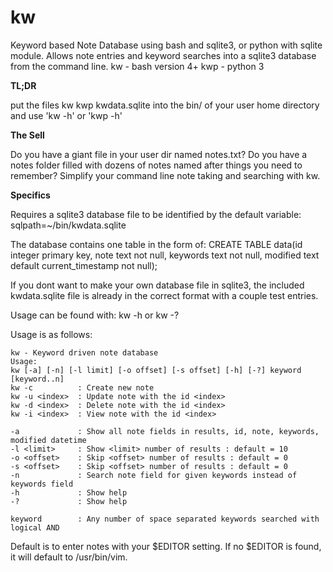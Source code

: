 # kw
Keyword based Note Database using bash and sqlite3, or python with sqlite module.
Allows note entries and keyword searches into a sqlite3 database from the command line.
kw  - bash version 4+
kwp - python 3 

**TL;DR**

put the files
kw
kwp
kwdata.sqlite
into the bin/ of your user home directory and use 'kw -h' or 'kwp -h'

**The Sell**

Do you have a giant file in your user dir named notes.txt? Do you have a notes folder filled with
dozens of notes named after things you need to remember? Simplify your command line note taking
and searching with kw.

**Specifics**

Requires a sqlite3 database file to be identified by the default variable:
sqlpath=~/bin/kwdata.sqlite

The database contains one table in the form of:
CREATE TABLE data(id integer primary key, note text not null, keywords text not null, modified text default current_timestamp not null);

If you dont want to make your own database file in sqlite3, the included kwdata.sqlite file is already in the correct format with a couple test entries.

Usage can be found with:
kw -h
or 
kw -?

Usage is as follows:
```
kw - Keyword driven note database
Usage:
kw [-a] [-n] [-l limit] [-o offset] [-s offset] [-h] [-?] keyword [keyword..n]
kw -c          : Create new note
kw -u <index>  : Update note with the id <index>
kw -d <index>  : Delete note with the id <index>
kw -i <index>  : View note with the id <index>
 
-a             : Show all note fields in results, id, note, keywords, modified datetime
-l <limit>     : Show <limit> number of results : default = 10
-o <offset>    : Skip <offset> number of results : default = 0
-s <offset>    : Skip <offset> number of results : default = 0
-n             : Search note field for given keywords instead of keywords field
-h             : Show help
-?             : Show help
 
keyword        : Any number of space separated keywords searched with logical AND
```

Default is to enter notes with your $EDITOR setting. If no $EDITOR is found, it will default to /usr/bin/vim.

